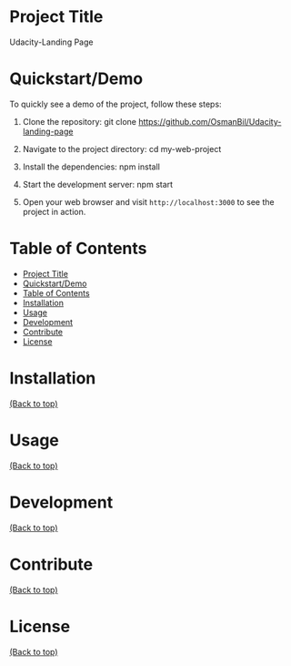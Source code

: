 # Project Title
Udacity-Landing Page

# Quickstart/Demo
To quickly see a demo of the project, follow these steps:

1. Clone the repository:
    git clone https://github.com/OsmanBil/Udacity-landing-page

2. Navigate to the project directory:
    cd my-web-project

3. Install the dependencies:
    npm install

4. Start the development server:
    npm start

5. Open your web browser and visit `http://localhost:3000` to see the project in action.


# Table of Contents

- [Project Title](#project-title)
- [Quickstart/Demo](#quickstartdemo)
- [Table of Contents](#table-of-contents)
- [Installation](#installation)
- [Usage](#usage)
- [Development](#development)
- [Contribute](#contribute)
- [License](#license)

# Installation
[(Back to top)](#table-of-contents)

# Usage
[(Back to top)](#table-of-contents)

# Development
[(Back to top)](#table-of-contents)

# Contribute
[(Back to top)](#table-of-contents)

# License
[(Back to top)](#table-of-contents)
